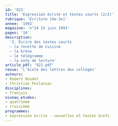 ```yaml
---
id: '921'
title: 'Expression écrite et textes courts (2/2)'
rubrique: 'Écriture [4e-3e]'
annee: '1992'
magazine: 'n°14 15 juin 1993'
pages: '10'
description: 
  '2. Écrire des textes courts
  – la recette de cuisine
  – la brève
  – le télégramme
  – la note de lecture'
article_pdf: '921.pdf'
revue: 'L’école des lettres des collèges'
auteurs:
- Robert Boudet
- Christian Poslaniec
disciplines:
- français
niveau_etudes:
- quatrième
- troisième
programmes:
- expression écrite - nouvelles et textes brefs
---
```

